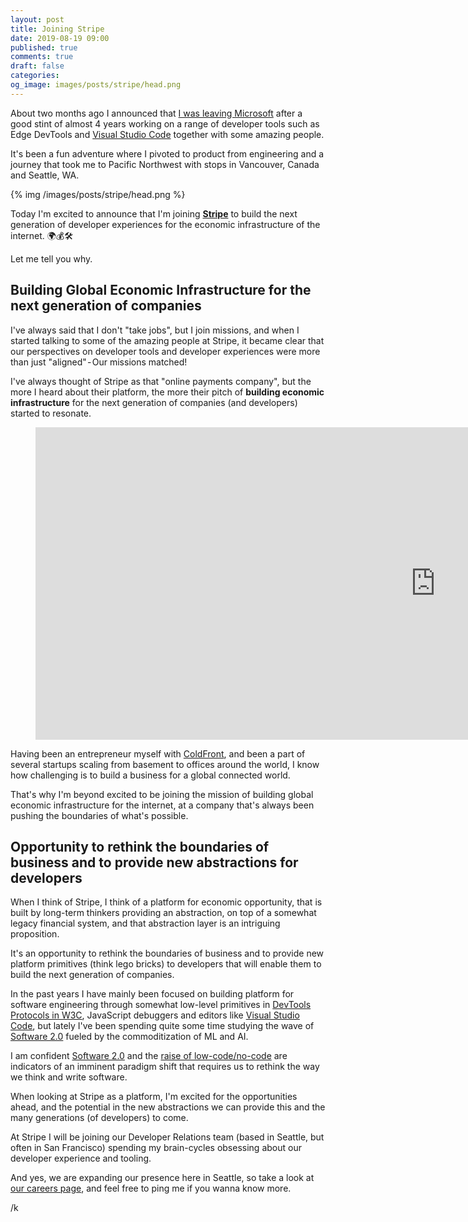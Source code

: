 ```yaml
---
layout: post
title: Joining Stripe
date: 2019-08-19 09:00
published: true
comments: true
draft: false
categories:
og_image: images/posts/stripe/head.png
---
```


About two months ago I announced that [I was leaving Microsoft](https://mobile.twitter.com/auchenberg/status/1144275090357407744) after a good stint of almost 4 years working on a range of developer tools such as Edge DevTools and [Visual Studio Code](Studio) together with some amazing people.

It's been a fun adventure where I pivoted to product from engineering and a journey that took me to Pacific Northwest with stops in Vancouver, Canada and Seattle, WA.

{% img /images/posts/stripe/head.png %}

Today I'm excited to announce that I'm joining [**Stripe**](https://stripe.com/) to build the next generation of developer experiences for the economic infrastructure of the internet. 🌍💰🛠

Let me tell you why.

<!--more-->

## Building Global Economic Infrastructure for the next generation of companies

I've always said that I don't "take jobs", but I join missions, and when I started talking to some of the amazing people at Stripe, it became clear that our perspectives on developer tools and developer experiences were more than just "aligned" - Our missions matched!

I've always thought of Stripe as that "online payments company", but the more I heard about their platform, the more their pitch of **building economic infrastructure** for the next generation of companies (and developers) started to resonate.

<figure>
    <iframe width="1280" height="500" src="https://www.youtube.com/embed/ck0u5OdyDdo" frameborder="0" allow="accelerometer; autoplay; encrypted-media; gyroscope; picture-in-picture" allowfullscreen></iframe>
</figure>

Having been an entrepreneur myself with [ColdFront](https://coldfront.co/), and been a part of several startups scaling from basement to offices around the world, I know how challenging is to build a business for a global connected world.

That's why I'm beyond excited to be joining the mission of building global economic infrastructure for the internet, at a company that's always been pushing the boundaries of what's possible.

## Opportunity to rethink the boundaries of business and to provide new abstractions for developers

When I think of Stripe, I think of a platform for economic opportunity, that is built by long-term thinkers providing an abstraction, on top of a somewhat legacy financial system, and that abstraction layer is an intriguing proposition.

It's an opportunity to rethink the boundaries of business and to provide new platform primitives (think lego bricks) to developers that will enable them to build the next generation of companies.

In the past years I have mainly been focused on building platform for software engineering through somewhat low-level primitives in [DevTools Protocols in W3C](https://github.com/WICG/devtools-protocol), JavaScript debuggers and editors like [Visual Studio Code](https://code.visualstudio.com/), but lately I've been spending quite some time studying the wave of [Software 2.0](https://medium.com/@karpathy/software-2-0-a64152b37c35) fueled by the commoditization of ML and AI.

I am confident [Software 2.0](https://medium.com/@karpathy/software-2-0-a64152b37c35) and the [raise of low-code/no-code](https://medium.com/@rrhoover/the-rise-of-no-code-e733d7c0944d) are indicators of an imminent paradigm shift that requires us to rethink the way we think and write software.

When looking at Stripe as a platform, I'm excited for the opportunities ahead, and the potential in the new abstractions we can provide this and the many generations (of developers) to come.

At Stripe I will be joining our Developer Relations team (based in Seattle, but often in San Francisco) spending my brain-cycles obsessing about our developer experience and tooling.

And yes, we are expanding our presence here in Seattle, so take a look at [our careers page](https://stripe.com/jobs/search?l=seattle), and feel free to ping me if you wanna know more.

/k
